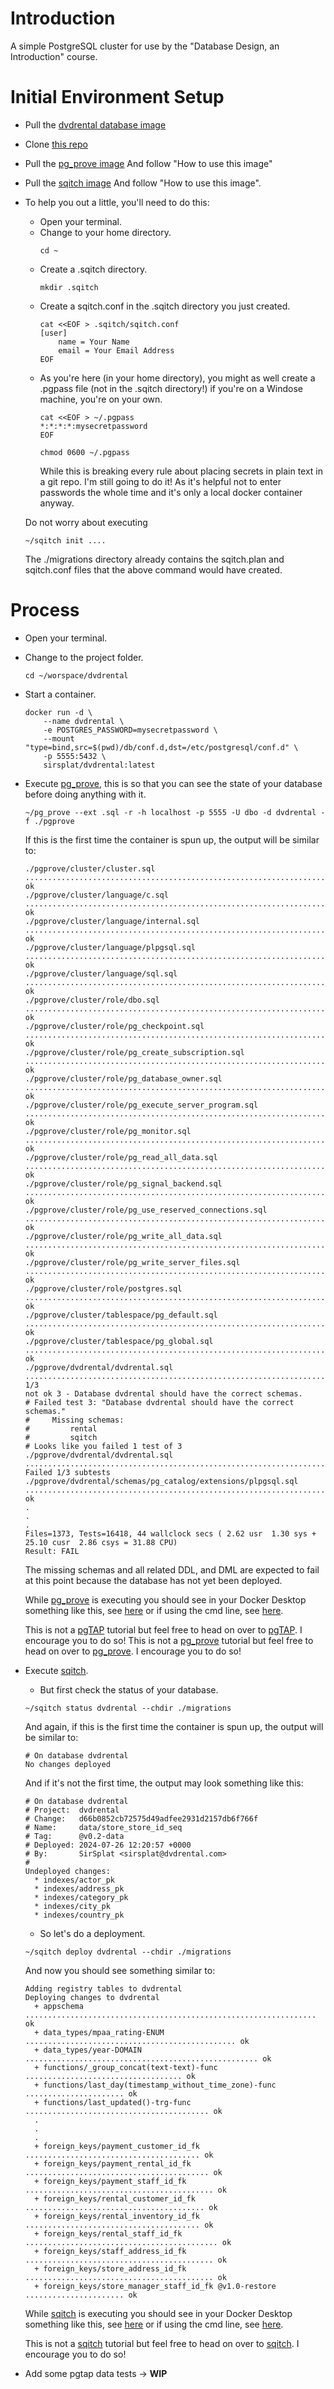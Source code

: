 # Introduction
A simple PostgreSQL cluster for use by the "Database Design, an Introduction" course.

# Initial Environment Setup
* Pull the [dvdrental database image](https://hub.docker.com/r/sirsplat/dvdrental)
* Clone [this repo](https://github.com/SirSplat/dvdrental)
* Pull the [pg_prove image](https://hub.docker.com/r/itheory/pg_prove)
    And follow "How to use this image"
* Pull the [sqitch image](https://hub.docker.com/r/sqitch/sqitch)
    And follow "How to use this image".

* To help you out a little, you'll need to do this:
    * Open your terminal.
    * Change to your home directory.
        ```
        cd ~
        ```
    * Create a .sqitch directory.
        ```
        mkdir .sqitch
        ```
    * Create a sqitch.conf in the .sqitch directory you just created.
        ```
        cat <<EOF > .sqitch/sqitch.conf
        [user]
	        name = Your Name
	        email = Your Email Address
        EOF
        ```
    * As you're here (in your home directory), you might as well create a .pgpass file (not in the .sqitch directory!)
        if you're on a Windose machine, you're on your own.
        ```
        cat <<EOF > ~/.pgpass
        *:*:*:*:mysecretpassword
        EOF
        ```
        ```
        chmod 0600 ~/.pgpass
        ```
        While this is breaking every rule about placing secrets in plain text in a git repo. I'm still going to do it!
        As it's helpful not to enter passwords the whole time and it's only a local docker container anyway.

    Do not worry about executing
    ```
    ~/sqitch init ....
    ```
    The ./migrations directory already contains the sqitch.plan and sqitch.conf files that the above command would have created.

# Process
* Open your terminal.
* Change to the project folder.
    ```
    cd ~/worspace/dvdrental
    ```
* Start a container.
    ```
    docker run -d \
        --name dvdrental \
        -e POSTGRES_PASSWORD=mysecretpassword \
        --mount "type=bind,src=$(pwd)/db/conf.d,dst=/etc/postgresql/conf.d" \
        -p 5555:5432 \
        sirsplat/dvdrental:latest
    ```
* Execute [pg_prove](https://github.com/theory/tap-parser-sourcehandler-pgtap), this is so that you can see the state of your database before doing anything with it.
    ```
    ~/pg_prove --ext .sql -r -h localhost -p 5555 -U dbo -d dvdrental -f ./pgprove
    ```
    If this is the first time the container is spun up, the output will be similar to:
    ```
    ./pgprove/cluster/cluster.sql .................................................................................................... ok
    ./pgprove/cluster/language/c.sql ................................................................................................. ok
    ./pgprove/cluster/language/internal.sql .......................................................................................... ok
    ./pgprove/cluster/language/plpgsql.sql ........................................................................................... ok
    ./pgprove/cluster/language/sql.sql ............................................................................................... ok
    ./pgprove/cluster/role/dbo.sql ................................................................................................... ok
    ./pgprove/cluster/role/pg_checkpoint.sql ......................................................................................... ok
    ./pgprove/cluster/role/pg_create_subscription.sql ................................................................................ ok
    ./pgprove/cluster/role/pg_database_owner.sql ..................................................................................... ok
    ./pgprove/cluster/role/pg_execute_server_program.sql ............................................................................. ok
    ./pgprove/cluster/role/pg_monitor.sql ............................................................................................ ok
    ./pgprove/cluster/role/pg_read_all_data.sql ...................................................................................... ok
    ./pgprove/cluster/role/pg_signal_backend.sql ..................................................................................... ok
    ./pgprove/cluster/role/pg_use_reserved_connections.sql ........................................................................... ok
    ./pgprove/cluster/role/pg_write_all_data.sql ..................................................................................... ok
    ./pgprove/cluster/role/pg_write_server_files.sql ................................................................................. ok
    ./pgprove/cluster/role/postgres.sql .............................................................................................. ok
    ./pgprove/cluster/tablespace/pg_default.sql ...................................................................................... ok
    ./pgprove/cluster/tablespace/pg_global.sql ....................................................................................... ok
    ./pgprove/dvdrental/dvdrental.sql ................................................................................................ 1/3
    not ok 3 - Database dvdrental should have the correct schemas.
    # Failed test 3: "Database dvdrental should have the correct schemas."
    #     Missing schemas:
    #         rental
    #         sqitch
    # Looks like you failed 1 test of 3
    ./pgprove/dvdrental/dvdrental.sql ................................................................................................ Failed 1/3 subtests
    ./pgprove/dvdrental/schemas/pg_catalog/extensions/plpgsql.sql .................................................................... ok
    .
    .
    .
    Files=1373, Tests=16418, 44 wallclock secs ( 2.62 usr  1.30 sys + 25.10 cusr  2.86 csys = 31.88 CPU)
    Result: FAIL
    ```
    The missing schemas and all related DDL, and DML are expected to fail at this point because the database has not yet been deployed.

    While [pg_prove](https://github.com/theory/tap-parser-sourcehandler-pgtap) is executing you should see in your Docker Desktop something like this, see [here](./pgprove/pg_prove-scrrenshot.png) or
    if using the cmd line, see [here](./pgprove/pg_prove-docker-ps-screenshot.png).

    This is not a [pgTAP](https://pgtap.org/) tutorial but feel free to head on over to [pgTAP](https://pgtap.org/). I encourage you to do so!
    This is not a [pg_prove](https://github.com/theory/tap-parser-sourcehandler-pgtap) tutorial but feel free to head on over to [pg_prove](https://github.com/theory/tap-parser-sourcehandler-pgtap). I encourage you to do so!
* Execute [sqitch](https://sqitch.org/).
    * But first check the status of your database.
    ```
    ~/sqitch status dvdrental --chdir ./migrations
    ```
    And again, if this is the first time the container is spun up, the output will be similar to:
    ```
    # On database dvdrental
    No changes deployed
    ```
    And if it's not the first time, the output may look something like this:
    ```
    # On database dvdrental
    # Project:  dvdrental
    # Change:   d66b0852cb72575d49adfee2931d2157db6f766f
    # Name:     data/store_store_id_seq
    # Tag:      @v0.2-data
    # Deployed: 2024-07-26 12:20:57 +0000
    # By:       SirSplat <sirsplat@dvdrental.com>
    #
    Undeployed changes:
      * indexes/actor_pk
      * indexes/address_pk
      * indexes/category_pk
      * indexes/city_pk
      * indexes/country_pk
    ```
    * So let's do a deployment.
    ```
    ~/sqitch deploy dvdrental --chdir ./migrations
    ```
    And now you should see something similar to:
    ```
    Adding registry tables to dvdrental
    Deploying changes to dvdrental
      + appschema ................................................................. ok
      + data_types/mpaa_rating-ENUM ............................................... ok
      + data_types/year-DOMAIN .................................................... ok
      + functions/_group_concat(text-text)-func ................................... ok
      + functions/last_day(timestamp_without_time_zone)-func ...................... ok
      + functions/last_updated()-trg-func ......................................... ok
      .
      .
      .
      + foreign_keys/payment_customer_id_fk ....................................... ok
      + foreign_keys/payment_rental_id_fk ......................................... ok
      + foreign_keys/payment_staff_id_fk .......................................... ok
      + foreign_keys/rental_customer_id_fk ........................................ ok
      + foreign_keys/rental_inventory_id_fk ....................................... ok
      + foreign_keys/rental_staff_id_fk ........................................... ok
      + foreign_keys/staff_address_id_fk .......................................... ok
      + foreign_keys/store_address_id_fk .......................................... ok
      + foreign_keys/store_manager_staff_id_fk @v1.0-restore ...................... ok
    ```

    While [sqitch](https://sqitch.org/) is executing you should see in your Docker Desktop something like this, see [here](./migrations/sqitch-screenshot.png) or
    if using the cmd line, see [here](./migrations/sqitch-docker-ps-screenshot.png).

    This is not a [sqitch](https://sqitch.org/) tutorial but feel free to head on over to [sqitch](https://sqitch.org/). I encourage you to do so!

* Add some pgtap data tests -> **WIP**
